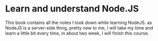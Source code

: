 # Learn and understand Node.JS

This book contains all the notes I took down while learning NodeJS. as NodeJS is a server-side thing, pretty new to me, I will take my time and learn a little bit every time, in about two week, I will finish this course.
